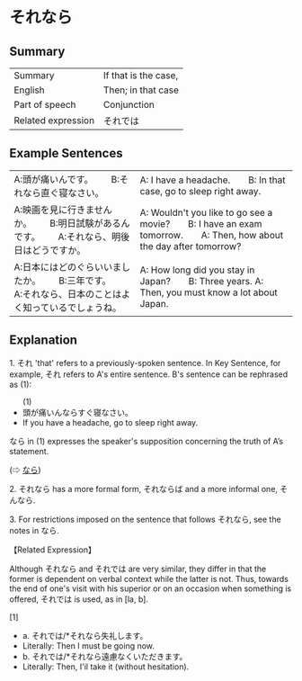 # それなら

## Summary

<table><tr>   <td>Summary</td>   <td>If that is the case,</td></tr><tr>   <td>English</td>   <td>Then; in that case</td></tr><tr>   <td>Part of speech</td>   <td>Conjunction</td></tr><tr>   <td>Related expression</td>   <td>それでは</td></tr></table>

## Example Sentences

<table><tr>   <td>A:頭が痛いんです。  B:それなら直ぐ寝なさい。</td>   <td>A: I have a headache.&emsp;&emsp;B: In that case, go to sleep right away.</td></tr><tr>   <td>A:映画を見に行きませんか。  B:明日試験があるんです。  A:それなら、明後日はどうですか。</td>   <td>A: Wouldn't you like to go see a movie?&emsp;&emsp;B: I have an exam tomorrow.&emsp;&emsp;A: Then, how about the day after tomorrow?</td></tr><tr>   <td>A:日本にはどのぐらいいましたか。  B:三年です。  A:それなら、日本のことはよく知っているでしょうね。</td>   <td>A: How long did you stay in Japan?&emsp;&emsp;B: Three years. A: Then, you must know a lot about Japan.</td></tr></table>

## Explanation

<p>1. それ 'that' refers to a previously-spoken sentence. In Key Sentence, for example, それ refers to A's entire sentence. B's sentence can be rephrased as (1):</p>  <ul>(1) <li>頭が痛いんならすぐ寝なさい。</li> <li>If you have a headache, go to sleep right away.</li> </ul>  <p>なら in (1) expresses the speaker's supposition concerning the truth of A’s statement.</p>   <p>(⇨ <a href="#㊦ なら">なら</a>)</p>  <p>2. <span class="cloze">それなら</span> has a more formal form, <span class="cloze">それならば</span> and a more informal one, <span class="cloze">そんなら</span>.</p>  <p>3. For restrictions imposed on the sentence that follows <span class="cloze">それなら</span>, see the notes in なら.</p>  <p>【Related Expression】</p>  <p>Although <span class="cloze">それなら</span> and それでは are very similar, they differ in that the former is dependent on verbal context while the latter is not. Thus, towards the end of one's visit with his superior or on an occasion when something is offered, それでは is used, as in [la, b].</p>  <p>[1]</p> <ul> <li>a. それでは/*<span class="cloze">それなら</span>失礼します。</li> <li>Literally: Then I must be going now.</li> <div class="divide"></div> <li>b. それでは/*<span class="cloze">それなら</span>遠慮なくいただきます。</li> <li>Literally: Then, I'il take it (without hesitation).</li> </ul>

